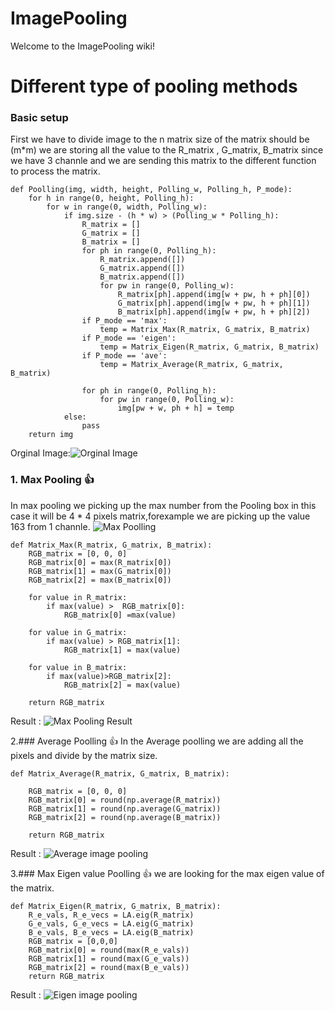 # ImagePooling
Welcome to the ImagePooling wiki!
# Different type of pooling methods
### Basic setup 
First we have to divide image to the n matrix size of the matrix should be (m*m) we are storing all the value to the R_matrix , G_matrix, B_matrix since we have 3 channle and we are sending this matrix to the different function to process the matrix.


    def Poolling(img, width, height, Polling_w, Polling_h, P_mode):
        for h in range(0, height, Polling_h):
            for w in range(0, width, Polling_w):
                if img.size - (h * w) > (Polling_w * Polling_h):
                    R_matrix = []
                    G_matrix = []
                    B_matrix = []
                    for ph in range(0, Polling_h):
                        R_matrix.append([])
                        G_matrix.append([])
                        B_matrix.append([])
                        for pw in range(0, Polling_w):
                            R_matrix[ph].append(img[w + pw, h + ph][0])
                            G_matrix[ph].append(img[w + pw, h + ph][1])
                            B_matrix[ph].append(img[w + pw, h + ph][2])
                    if P_mode == 'max':
                        temp = Matrix_Max(R_matrix, G_matrix, B_matrix)
                    if P_mode == 'eigen':
                        temp = Matrix_Eigen(R_matrix, G_matrix, B_matrix)
                    if P_mode == 'ave':
                        temp = Matrix_Average(R_matrix, G_matrix, B_matrix)

                    for ph in range(0, Polling_h):
                        for pw in range(0, Polling_w):
                            img[pw + w, ph + h] = temp
                else:
                    pass
        return img


Orginal Image:![Orginal Image](https://github.com/shalayiding/ImagePooling/blob/master/Lenna_test.png)
### 1. Max Pooling 👍 
In max pooling we picking up the max number from the Pooling box in this case it will be 4 * 4 pixels matrix,forexample we are picking up the value 163 from 1 channle.
![Max Poolling](https://github.com/shalayiding/ImagePooling/blob/master/wiki%20source/max_explian.PNG)

    def Matrix_Max(R_matrix, G_matrix, B_matrix):
        RGB_matrix = [0, 0, 0]
        RGB_matrix[0] = max(R_matrix[0])
        RGB_matrix[1] = max(G_matrix[0])
        RGB_matrix[2] = max(B_matrix[0])

        for value in R_matrix:
            if max(value) >  RGB_matrix[0]:
                RGB_matrix[0] =max(value)

        for value in G_matrix:
            if max(value) > RGB_matrix[1]:
                RGB_matrix[1] = max(value)

        for value in B_matrix:
            if max(value)>RGB_matrix[2]:
                RGB_matrix[2] = max(value)

        return RGB_matrix

Result : 
![Max Pooling Result](https://github.com/shalayiding/ImagePooling/blob/master/max_value.png)

2.### Average Poolling 👍 
In the Average poolling we are adding all the pixels and divide by the matrix size.

    def Matrix_Average(R_matrix, G_matrix, B_matrix):
    
        RGB_matrix = [0, 0, 0]
        RGB_matrix[0] = round(np.average(R_matrix))
        RGB_matrix[1] = round(np.average(G_matrix))
        RGB_matrix[2] = round(np.average(B_matrix))
    
        return RGB_matrix


Result : ![Average image pooling](https://github.com/shalayiding/ImagePooling/blob/master/average_value.png)

3.### Max Eigen value Poolling 👍 
we are looking for the max eigen value of the matrix.

    def Matrix_Eigen(R_matrix, G_matrix, B_matrix):
        R_e_vals, R_e_vecs = LA.eig(R_matrix)
        G_e_vals, G_e_vecs = LA.eig(G_matrix)
        B_e_vals, B_e_vecs = LA.eig(B_matrix)
        RGB_matrix = [0,0,0]
        RGB_matrix[0] = round(max(R_e_vals))
        RGB_matrix[1] = round(max(G_e_vals))
        RGB_matrix[2] = round(max(B_e_vals))
        return RGB_matrix

Result : ![Eigen image pooling](https://github.com/shalayiding/ImagePooling/blob/master/max_eigen_value.png)






